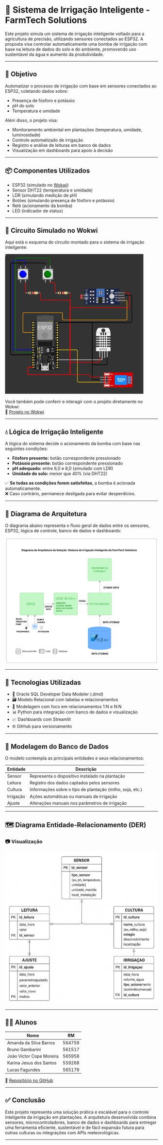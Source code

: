 # 🌱 Sistema de Irrigação Inteligente - FarmTech Solutions

Este projeto simula um sistema de irrigação inteligente voltado para a agricultura de precisão, utilizando sensores conectados ao ESP32. A proposta visa controlar automaticamente uma bomba de irrigação com base na leitura de dados do solo e do ambiente, promovendo uso sustentável da água e aumento da produtividade.

---

## 🎯 Objetivo

Automatizar o processo de irrigação com base em sensores conectados ao ESP32, coletando dados sobre:

- Presença de fósforo e potássio
- pH do solo
- Temperatura e umidade

Além disso, o projeto visa:

- Monitoramento ambiental em plantações (temperatura, umidade, luminosidade)
- Controle automatizado de irrigação
- Registro e análise de leituras em banco de dados
- Visualização em dashboards para apoio à decisão

---

## 📦 Componentes Utilizados

- ESP32 (simulado no [Wokwi](https://wokwi.com))
- Sensor DHT22 (temperatura e umidade)
- LDR (simulando medição de pH)
- Botões (simulando presença de fósforo e potássio)
- Relé (acionamento da bomba)
- LED (indicador de status)

---
## 🔌 Circuito Simulado no Wokwi

Aqui está o esquema do circuito montado para o sistema de irrigação inteligente:

![Circuito FarmTech](https://github.com/Amand95/Cap-1---Construindo-uma-m-quina-agr-cola/blob/00773315a4dee11d500ba720c948282f59e82804/circuito_farmtech.png)

Você também pode conferir e interagir com o projeto diretamente no Wokwi:  
🔗 [Projeto no Wokwi](https://wokwi.com/projects/431474252943221761)

---

## 💧 Lógica de Irrigação Inteligente

A lógica do sistema decide o acionamento da bomba com base nas seguintes condições:

- **Fósforo presente:** botão correspondente pressionado
- **Potássio presente:** botão correspondente pressionado
- **pH adequado:** entre 6,0 e 8,0 (simulado com LDR)
- **Umidade do solo:** menor que 40% (via DHT22)

✅ **Se todas as condições forem satisfeitas**, a bomba é acionada automaticamente.  
❌ Caso contrário, permanece desligada para evitar desperdícios.

---

## 🧠 Diagrama de Arquitetura

O diagrama abaixo representa o fluxo geral de dados entre os sensores, ESP32, lógica de controle, banco de dados e dashboards:

![Arquitetura](https://github.com/Amand95/Cap-1---Construindo-uma-m-quina-agr-cola/blob/a6658efd9e81133e2b7e018380a027a18fe35a8b/Diagrama%20de%20Arquitetura.jpeg)

---

## 🧰 Tecnologias Utilizadas

- 💾 Oracle SQL Developer Data Modeler (.dmd)
- 🗃️ Modelo Relacional com tabelas e relacionamentos
- 🧮 Modelagem com foco em relacionamentos 1:N e N:N
- 📊 Python para integração com banco de dados e visualização
- 📈 Dashboards com Streamlit
- 🌐 GitHub para versionamento

---

## 🧩 Modelagem do Banco de Dados

O modelo contempla as principais entidades e seus relacionamentos:

| Entidade   | Descrição                                                                 |
|------------|---------------------------------------------------------------------------|
| Sensor     | Representa o dispositivo instalado na plantação                          |
| Leitura    | Registro dos dados captados pelos sensores                               |
| Cultura    | Informações sobre o tipo de plantação (milho, soja, etc.)                |
| Irrigação  | Ações automáticas ou manuais de irrigação                                |
| Ajuste     | Alterações manuais nos parâmetros de irrigação                           |

---

## 🗺️ Diagrama Entidade-Relacionamento (DER)

### 📷 Visualização
![DER - FarmTech](https://github.com/Amand95/Cap-1---Construindo-uma-m-quina-agr-cola/blob/3007e6787a8ed995ea9bda8b9bfb4c4e308bf192/Diagrama%20DER.jpeg)

---

## 👨‍🏫 Alunos

| Nome                          | RM      |
|-------------------------------|---------|
| Amanda da Silva Barros        | 564759  |
| Bruno Gambarini               | 561517  |
| João Victor Cope Moreira      | 565958  |
| Karina Jesus dos Santos       | 559268  |
| Lucas Fagundes                | 565179  |

🔗 [Repositório no GitHub](https://github.com/Amand95/Cap-1---Construindo-uma-m-quina-agr-cola)

---

## ✅ Conclusão

Este projeto representa uma solução prática e escalável para o controle inteligente da irrigação em plantações. A arquitetura desenvolvida combina sensores, microcontroladores, banco de dados e dashboards para entregar uma ferramenta eficiente, sustentável e de fácil expansão futura para outras culturas ou integrações com APIs meteorológicas.

---

